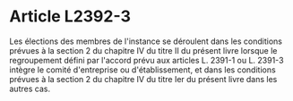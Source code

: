 # Article L2392-3

Les élections des membres de l'instance se déroulent dans les conditions prévues à la section 2 du chapitre IV du titre II du présent livre lorsque le regroupement défini par l'accord prévu aux articles L. 2391-1 ou L. 2391-3 intègre le comité d'entreprise ou d'établissement, et dans les conditions prévues à la section 2 du chapitre IV du titre Ier du présent livre dans les autres cas.